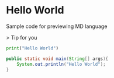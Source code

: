 # Hello World
Sample code for previewing MD language

<div>
> Tip for you
</div>

```python
print("Hello World")
```
```java
public static void main(String[] args){
    System.out.println("Hello World");
}
```